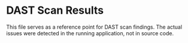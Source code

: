 # DAST Scan Results
This file serves as a reference point for DAST scan findings.
The actual issues were detected in the running application, not in source code.
